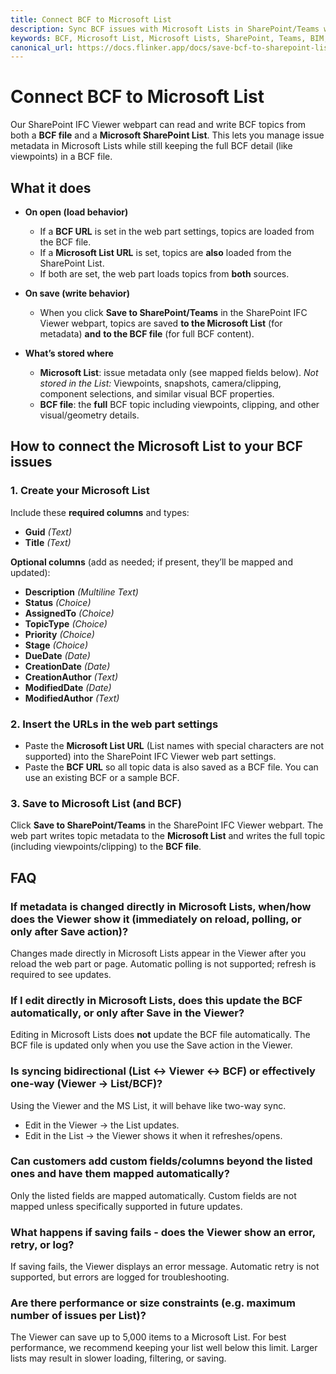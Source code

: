 ```yaml
---
title: Connect BCF to Microsoft List
description: Sync BCF issues with Microsoft Lists in SharePoint/Teams while preserving full BCF data in your BCF file.
keywords: BCF, Microsoft List, Microsoft Lists, SharePoint, Teams, BIM, IFC, issue tracking, integration, Flinker
canonical_url: https://docs.flinker.app/docs/save-bcf-to-sharepoint-lists.html
---
```


# Connect BCF to Microsoft List

Our SharePoint IFC Viewer webpart can read and write BCF topics from both a **BCF file** and a **Microsoft SharePoint List**. This lets you manage issue metadata in Microsoft Lists while still keeping the full BCF detail (like viewpoints) in a BCF file.

## What it does

* **On open (load behavior)**

  * If a **BCF URL** is set in the web part settings, topics are loaded from the BCF file.
  * If a **Microsoft List URL** is set, topics are **also** loaded from the SharePoint List.
  * If both are set, the web part loads topics from **both** sources.

* **On save (write behavior)**

  * When you click **Save to SharePoint/Teams** in the SharePoint IFC Viewer webpart, topics are saved **to the Microsoft List** (for metadata) **and** **to the BCF file** (for full BCF content).

* **What’s stored where**

  * **Microsoft List**: issue metadata only (see mapped fields below).
    *Not stored in the List:* Viewpoints, snapshots, camera/clipping, component selections, and similar visual BCF properties.
  * **BCF file**: the **full** BCF topic including viewpoints, clipping, and other visual/geometry details.

## How to connect the Microsoft List to your BCF issues

### 1. Create your Microsoft List

Include these **required columns** and types:

* **Guid** *(Text)*
* **Title** *(Text)*

**Optional columns** (add as needed; if present, they’ll be mapped and updated):

* **Description** *(Multiline Text)*
* **Status** *(Choice)*
* **AssignedTo** *(Choice)*
* **TopicType** *(Choice)*
* **Priority** *(Choice)*
* **Stage** *(Choice)*
* **DueDate** *(Date)*
* **CreationDate** *(Date)*
* **CreationAuthor** *(Text)*
* **ModifiedDate** *(Date)*
* **ModifiedAuthor** *(Text)*

### 2. Insert the URLs in the web part settings

* Paste the **Microsoft List URL** (List names with special characters are not supported) into the SharePoint IFC Viewer web part settings.
* Paste the **BCF URL** so all topic data is also saved as a BCF file. You can use an existing BCF or a sample BCF.

### 3. Save to Microsoft List (and BCF)

Click **Save to SharePoint/Teams** in the SharePoint IFC Viewer webpart.
The web part writes topic metadata to the **Microsoft List** and writes the full topic (including viewpoints/clipping) to the **BCF file**.

## FAQ

### If metadata is changed directly in Microsoft Lists, when/how does the Viewer show it (immediately on reload, polling, or only after Save action)?

Changes made directly in Microsoft Lists appear in the Viewer after you reload the web part or page. Automatic polling is not supported; refresh is required to see updates.

### If I edit directly in Microsoft Lists, does this update the BCF automatically, or only after Save in the Viewer?

Editing in Microsoft Lists does **not** update the BCF file automatically. The BCF file is updated only when you use the Save action in the Viewer.

### Is syncing bidirectional (List ↔ Viewer ↔ BCF) or effectively one-way (Viewer → List/BCF)?

Using the Viewer and the MS List, it will behave like two-way sync. 
- Edit in the Viewer → the List updates.
- Edit in the List → the Viewer shows it when it refreshes/opens.

### Can customers add custom fields/columns beyond the listed ones and have them mapped automatically?

Only the listed fields are mapped automatically. Custom fields are not mapped unless specifically supported in future updates.

### What happens if saving fails - does the Viewer show an error, retry, or log?

If saving fails, the Viewer displays an error message. Automatic retry is not supported, but errors are logged for troubleshooting.

### Are there performance or size constraints (e.g. maximum number of issues per List)?

The Viewer can save up to 5,000 items to a Microsoft List. For best performance, we recommend keeping your list well below this limit. Larger lists may result in slower loading, filtering, or saving.
